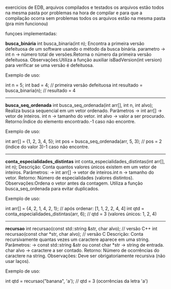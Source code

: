 exercicios de EDB, arquivos compilados e testados 
os arquivos estão todos na mesma pasta por problemas na hora de compilar e 
para que a compilação ocorra sem problemas todos os arquivos estão na mesma pasta (pra mim funcionou)




funçoes implementadas:

**busca_binária**
int busca_binaria(int n);
Encontra a primeira versão defeituosa de um software usando o método da busca binária.
parametro -> int n → número total de versões.Retorna o número da primeira versão defeituosa.
Observações:Utiliza a função auxiliar isBadVersion(int version) para verificar se uma versão é defeituosa.

Exemplo de uso:

int n = 5;
int bad = 4; // primeira versão defeituosa
int resultado = busca_binaria(n); 
// resultado = 4

***********************************************************************************************************
**busca_seq_ordenada**
int busca_seq_ordenada(int arr[], int n, int alvo);
Realiza busca sequencial em um vetor ordenado.
Parâmetros -> int arr[] → vetor de inteiros.
int n → tamanho do vetor. int alvo → valor a ser procurado.
Retorno:Índice do elemento encontrado.-1 caso não encontre.

Exemplo de uso:

int arr[] = {1, 2, 3, 4, 5};
int pos = busca_seq_ordenada(arr, 5, 3); 
// pos = 2 (índice do valor 3)-1 caso não encontre.

***********************************************************************************************************

**conta_especialidades_distintas**
int conta_especialidades_distintas(int arr[], int n);
Descrição: Conta quantos valores únicos existem em um vetor de inteiros.
Parâmetros: -> int arr[] → vetor de inteiros.int n → tamanho do vetor.
Retorno: Número de especialidades (valores distintos).
Observações:Ordena o vetor antes da contagem.
Utiliza a função busca_seq_ordenada para evitar duplicados.

Exemplo de uso:

int arr[] = {4, 2, 1, 4, 2, 1};
// após ordenar: [1, 1, 2, 2, 4, 4]
int qtd = conta_especialidades_distintas(arr, 6); 
// qtd = 3 (valores únicos: 1, 2, 4)

**********************************************************************************************************
**recursao**
int recursao(const std::string &str, char alvo);   // versão C++
int recursao(const char *str, char alvo);          // versão C
Descrição: Conta recursivamente quantas vezes um caractere aparece em uma string.
Parâmetros: -> const std::string &str ou const char *str → string de entrada. char alvo → caractere a ser contado.
Retorno: Número de ocorrências do caractere na string.
Observações: Deve ser obrigatoriamente recursiva (não usar laços).

Exemplo de uso:

int qtd = recursao("banana", 'a');
// qtd = 3 (ocorrências da letra 'a')










